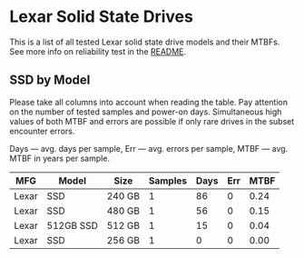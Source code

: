 Lexar Solid State Drives
========================

This is a list of all tested Lexar solid state drive models and their MTBFs. See
more info on reliability test in the [README](https://github.com/linuxhw/SMART).

SSD by Model
------------

Please take all columns into account when reading the table. Pay attention on the
number of tested samples and power-on days. Simultaneous high values of both MTBF
and errors are possible if only rare drives in the subset encounter errors.

Days   — avg. days per sample,
Err    — avg. errors per sample,
MTBF   — avg. MTBF in years per sample.

| MFG       | Model              | Size   | Samples | Days  | Err   | MTBF   |
|-----------|--------------------|--------|---------|-------|-------|--------|
| Lexar     | SSD                | 240 GB | 1       | 86    | 0     | 0.24   |
| Lexar     | SSD                | 480 GB | 1       | 56    | 0     | 0.15   |
| Lexar     | 512GB SSD          | 512 GB | 1       | 15    | 0     | 0.04   |
| Lexar     | SSD                | 256 GB | 1       | 0     | 0     | 0.00   |
